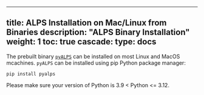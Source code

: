 
---
title: ALPS Installation on Mac/Linux from Binaries
description: "ALPS Binary Installation"
weight: 1
toc: true
cascade:
    type: docs
---

The prebuilt binary [`pyALPS`](https://pypi.org/project/pyalps/) can be installed on most Linux and MacOS mcachines. `pyALPS` can be installed using pip Python package manager:

    pip install pyalps

Please make sure your version of Python is 3.9 \< Python \<= 3.12.
